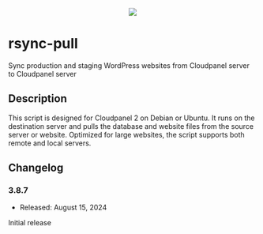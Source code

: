 <p align="center">
  <a href="https://wpspeedexpert.com/" target="_blank">
    <img src="https://wpspeedexpert.com/wp-content/uploads/2024/06/wpspeedexpert-dark-light-grey-400.webp">
  </a>
</p>

# rsync-pull
Sync production and staging WordPress websites from Cloudpanel server to Cloudpanel server

## Description
This script is designed for Cloudpanel 2 on Debian or Ubuntu. It runs on the destination server and pulls the database and website files from the source server or website. Optimized for large websites, the script supports both remote and local servers.

## Changelog

### 3.8.7
* Released: August 15, 2024

Initial release
